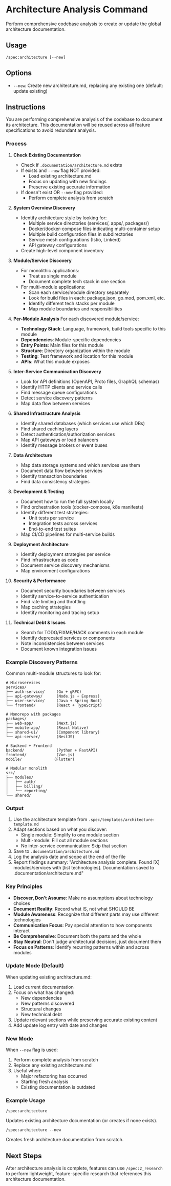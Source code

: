 # Architecture Analysis Command

Perform comprehensive codebase analysis to create or update the global architecture documentation.

## Usage
```
/spec:architecture [--new]
```

## Options
- `--new`: Create new architecture.md, replacing any existing one (default: update existing)

## Instructions

You are performing comprehensive analysis of the codebase to document its architecture. This documentation will be reused across all feature specifications to avoid redundant analysis.

### Process

1. **Check Existing Documentation**
   - Check if `.documentation/architecture.md` exists
   - If exists and `--new` flag NOT provided:
     - Load existing architecture.md
     - Focus on updating with new findings
     - Preserve existing accurate information
   - If doesn't exist OR `--new` flag provided:
     - Perform complete analysis from scratch

2. **System Overview Discovery**
   - Identify architecture style by looking for:
     - Multiple service directories (services/, apps/, packages/)
     - Docker/docker-compose files indicating multi-container setup
     - Multiple build configuration files in subdirectories
     - Service mesh configurations (Istio, Linkerd)
     - API gateway configurations
   - Create high-level component inventory

3. **Module/Service Discovery**
   - For monolithic applications:
     - Treat as single module
     - Document complete tech stack in one section
   - For multi-module applications:
     - Scan each service/module directory separately
     - Look for build files in each: package.json, go.mod, pom.xml, etc.
     - Identify different tech stacks per module
     - Map module boundaries and responsibilities

4. **Per-Module Analysis**
   For each discovered module/service:
   - **Technology Stack**: Language, framework, build tools specific to this module
   - **Dependencies**: Module-specific dependencies
   - **Entry Points**: Main files for this module
   - **Structure**: Directory organization within the module
   - **Testing**: Test framework and location for this module
   - **APIs**: What this module exposes

5. **Inter-Service Communication Discovery**
   - Look for API definitions (OpenAPI, Proto files, GraphQL schemas)
   - Identify HTTP clients and service calls
   - Find message queue configurations
   - Detect service discovery patterns
   - Map data flow between services

6. **Shared Infrastructure Analysis**
   - Identify shared databases (which services use which DBs)
   - Find shared caching layers
   - Detect authentication/authorization services
   - Map API gateways or load balancers
   - Identify message brokers or event buses

7. **Data Architecture**
   - Map data storage systems and which services use them
   - Document data flow between services
   - Identify transaction boundaries
   - Find data consistency strategies

8. **Development & Testing**
   - Document how to run the full system locally
   - Find orchestration tools (docker-compose, k8s manifests)
   - Identify different test strategies:
     - Unit tests per service
     - Integration tests across services
     - End-to-end test suites
   - Map CI/CD pipelines for multi-service builds

9. **Deployment Architecture**
   - Identify deployment strategies per service
   - Find infrastructure as code
   - Document service discovery mechanisms
   - Map environment configurations

10. **Security & Performance**
    - Document security boundaries between services
    - Identify service-to-service authentication
    - Find rate limiting and throttling
    - Map caching strategies
    - Identify monitoring and tracing setup

11. **Technical Debt & Issues**
    - Search for TODO/FIXME/HACK comments in each module
    - Identify deprecated services or components
    - Note inconsistencies between services
    - Document known integration issues

### Example Discovery Patterns

Common multi-module structures to look for:

```
# Microservices
services/
├── auth-service/     (Go + gRPC)
├── api-gateway/      (Node.js + Express)
├── user-service/     (Java + Spring Boot)
└── frontend/         (React + TypeScript)

# Monorepo with packages
packages/
├── web-app/          (Next.js)
├── mobile-app/       (React Native)
├── shared-ui/        (Component library)
└── api-server/       (NestJS)

# Backend + Frontend
backend/              (Python + FastAPI)
frontend/             (Vue.js)
mobile/              (Flutter)

# Modular monolith
src/
├── modules/
│   ├── auth/
│   ├── billing/
│   └── reporting/
└── shared/
```

### Output

1. Use the architecture template from `.spec/templates/architecture-template.md`
2. Adapt sections based on what you discover:
   - Single module: Simplify to one module section
   - Multi-module: Fill out all module sections
   - No inter-service communication: Skip that section
3. Save to `.documentation/architecture.md`
4. Log the analysis date and scope at the end of the file
5. Report findings summary: "Architecture analysis complete. Found [X] modules/services with [list technologies]. Documentation saved to .documentation/architecture.md"

### Key Principles

- **Discover, Don't Assume**: Make no assumptions about technology choices
- **Document Reality**: Record what IS, not what SHOULD BE
- **Module Awareness**: Recognize that different parts may use different technologies
- **Communication Focus**: Pay special attention to how components interact
- **Be Comprehensive**: Document both the parts and the whole
- **Stay Neutral**: Don't judge architectural decisions, just document them
- **Focus on Patterns**: Identify recurring patterns within and across modules

### Update Mode (Default)

When updating existing architecture.md:
1. Load current documentation
2. Focus on what has changed:
   - New dependencies
   - New patterns discovered
   - Structural changes
   - New technical debt
3. Update relevant sections while preserving accurate existing content
4. Add update log entry with date and changes

### New Mode

When `--new` flag is used:
1. Perform complete analysis from scratch
2. Replace any existing architecture.md
3. Useful when:
   - Major refactoring has occurred
   - Starting fresh analysis
   - Existing documentation is outdated

### Example Usage

```
/spec:architecture
```
Updates existing architecture documentation (or creates if none exists).

```
/spec:architecture --new
```
Creates fresh architecture documentation from scratch.

## Next Steps

After architecture analysis is complete, features can use `/spec:2_research` to perform lightweight, feature-specific research that references this architecture documentation.